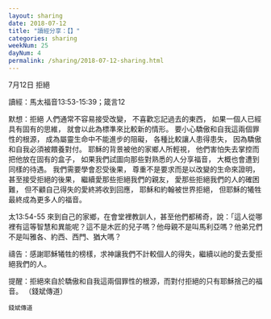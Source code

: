 ```yaml
---
layout: sharing
date: 2018-07-12
title: "讀經分享：【】"
categories: sharing
weekNum: 25
dayNum: 4
permalink: /sharing/2018-07-12-sharing.html
---
```

7月12日 拒絕

讀經：馬太福音13:53-15:39；箴言12

默想：拒絕
人們通常不容易接受改變，
不喜歡忘記過去的東西，
如果一個人已經具有固有的思維，
就會以此為標準來比較新的情形。
要小心驕傲和自我這兩個罪性的根源，
成為屬靈生命中不能進步的阻礙，
各種比較讓人患得患失，
因為驕傲和自我必須被餵養對付。
耶穌的背景被他的家鄉人所輕視，
他們害怕失去掌控而把他放在固有的盒子，
如果我們試圖向那些對熟悉的人分享福音，
大概也會遭到同樣的待遇。
我們需要學會忍受後果，
尊重不是要求而是以改變的生命來證明，
甚至接受拒絕的後果，
繼續愛那些拒絕我們的親友，
愛那些拒絕我們的人的確困難，
但不顧自己得失的愛終將收到回應，
耶穌和約翰被世界拒絕，
但耶穌的犧牲最終成為更多人的福音。

太13:54-55 來到自己的家鄉，在會堂裡教訓人，甚至他們都稀奇，說：「這人從哪裡有這等智慧和異能呢？這不是木匠的兒子嗎？他母親不是叫馬利亞嗎？他弟兄們不是叫雅各、約西、西門、猶大嗎？

禱告：感謝耶穌犧牲的榜樣，求神讓我們不計較個人的得失，繼續以祂的愛去愛拒絕我們的人。

提醒：拒絕來自於驕傲和自我這兩個罪性的根源，而對付拒絕的只有耶穌捨己的福音。
（錢斌傳道）

`錢斌傳道`
